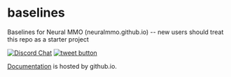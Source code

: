 # baselines
Baselines for Neural MMO (neuralmmo.github.io) -- new users should treat this repo as a starter project

[![Discord Chat](https://img.shields.io/discord/569049269051457537.svg)](https://discord.gg/BkMmFUC)
<a href="https://twitter.com/jsuarez5341?ref_src=twsrc%5Etfw" target="_blank">
  <img src="http://jpillora.com/github-twitter-button/img/tweet.png"
       alt="tweet button" title="Follow"></img>
</a>

[Documentation](https://neuralmmo.github.io "Neural MMO Documentation") is hosted by github.io.
